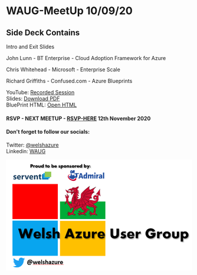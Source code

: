 # WAUG-MeetUp 10/09/20

## Side Deck Contains

Intro and Exit Slides

John Lunn - BT Enterprise - Cloud Adoption Framework for Azure

Chris Whitehead - Microsoft - Enterprise Scale

Richard Griffiths - Confused.com - Azure Blueprints

YouTube: [Recorded Session](https://youtu.be/EHjh4IvFE_g)</br>
Slides: [Download PDF](https://github.com/jonnychipz/WAUG-MeetUp/blob/master/2020-Sept-10/WAUG%20-%20Meetup%20Slides%2010-09-20.pdf)</br>
BluePrint HTML: [Open HTML](https://github.com/jonnychipz/WAUG-MeetUp/blob/master/2020-Sept-10/WAUG%20-%20Azure%20Blueprints%20Slides%2010-09-20.html)</br>

#### RSVP - NEXT MEETUP - [RSVP-HERE](https://www.meetup.com/MSFT-Stack/events/272699410/) 12th November 2020

#### Don't forget to follow our socials: </br>

Twitter: [@welshazure](http://www.twitter.com/welshazure) </br>
Linkedin: [WAUG](https://www.linkedin.com/groups/13866357/)

![Logo](../logo.PNG)
